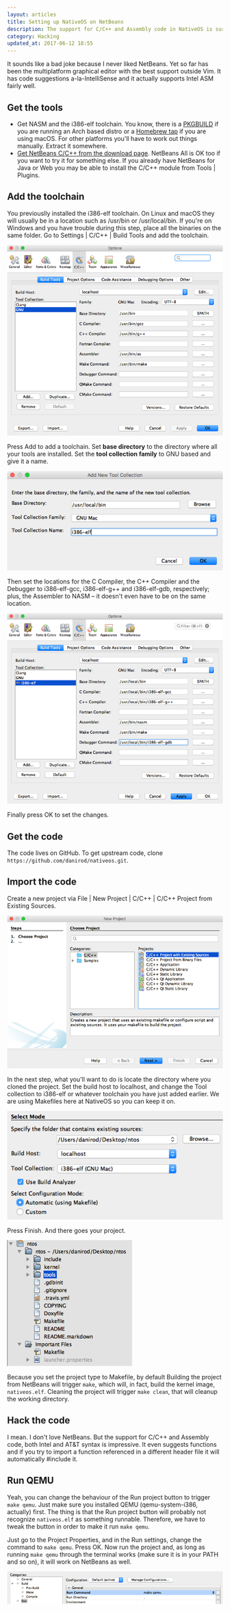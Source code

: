 ```yaml
---
layout: articles
title: Setting up NativeOS on NetBeans
description: The support for C/C++ and Assembly code in NativeOS is surprisingly well. If you want to hack NativeOS but you are afraid of more powerful tools such as Vim, NetBeans has features that makes it easy to start developing on any platform using a point and click user interface.
category: Hacking
updated_at: 2017-06-12 18:55
---
```


It sounds like a bad joke because I never liked NetBeans. Yet so far has been the multiplatform graphical editor with the best support outside Vim. It has code suggestions a-la-IntelliSense and it actually supports Intel ASM fairly well.

## Get the tools

* Get NASM and the i386-elf toolchain. You know, there is a [PKGBUILD][1] if you are running an Arch based distro or a [Homebrew tap][2] if you are using macOS. For other platforms you'll have to work out things manually. Extract it somewhere.
* [Get NetBeans C/C++ from the download page][3]. NetBeans All is OK too if you want to try it for something else. If you already have NetBeans for Java or Web you may be able to install the C/C++ module from Tools &#124; Plugins.

## Add the toolchain

You previouslly installed the i386-elf toolchain. On Linux and macOS they will usually be in a location such as /usr/bin or /usr/local/bin. If you're on Windows and you have trouble during this step, place all the binaries on the same folder. Go to Settings &#124; C/C++ &#124; Build Tools and add the toolchain.

![Toolchain](/assets/STATIC/NetBeans/01_Toolchain.png)

Press Add to add a toolchain. Set **base directory** to the directory where all your tools are installed. Set the **tool collection family** to GNU based and give it a name.

![New toolchain](/assets/STATIC/NetBeans/02_AddToolchain.png)

Then set the locations for the C Compiler, the C++ Compiler and the Debugger to i386-elf-gcc, i386-elf-g++ and i386-elf-gdb, respectively; plus, the Assembler to NASM – it doesn't even have to be on the same location.

![New toolchain is set](/assets/STATIC/NetBeans/03_ToolchainAdded.png)

Finally press OK to set the changes.

## Get the code

The code lives on GitHub. To get upstream code, clone `https://github.com/danirod/nativeos.git`.

## Import the code

Create a new project via File &#124; New Project &#124; C/C++ &#124; C/C++ Project from Existing Sources.

![Create a new project.](/assets/STATIC/NetBeans/04_NewProject.png)

In the next step, what you'll want to do is locate the directory where you cloned the project. Set the build host to localhost, and change the Tool collection to i386-elf or whatever toolchain you have just  added earlier. We are using Makefiles here at NativeOS so you can keep it on.

![Create a new project.](/assets/STATIC/NetBeans/05_ImportProject.png)

Press Finish. And there goes your project.

![Your new project](/assets/STATIC/NetBeans/06_YourProject.png)

Because you set the project type to Makefile, by default Building the project from NetBeans will trigger `make`, which will, in fact, build the kernel image, `nativeos.elf`. Cleaning the project will trigger `make clean`, that will cleanup the working directory.

## Hack the code

I mean. I don't love NetBeans. But the support for C/C++ and Assembly code, both Intel and AT&T syntax is impressive. It even suggests functions and if you try to import a function referenced in a different header file it will automatically #include it.

## Run QEMU

Yeah, you can change the behaviour of the Run project button to trigger `make qemu`. Just make sure you installed QEMU (qemu-system-i386, actually) first. The thing is that the Run project button will probably not recognize `nativeos.elf` as something runnable. Therefore, we have to tweak the button in order to make it run `make qemu`.

Just go to the Project Properties, and in the Run settings, change the command to `make qemu`. Press OK. Now run the project and, as long as running `make qemu` through the terminal works (make sure it is in your PATH and so on), it will work on NetBeans as well.

![Running the project.](/assets/STATIC/NetBeans/07_RunProject.png)

[1]: pkgbuild-i386-elf-toolchain
[2]: https://github.com/nativeos/homebrew-i386-elf-toolchain
[3]: https://netbeans.org/downloads/
